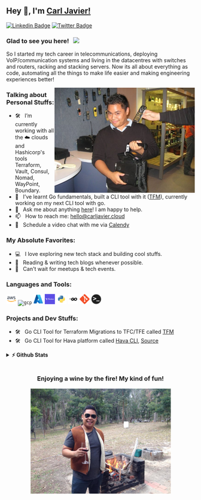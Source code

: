 ## Hey 👋, I'm [Carl Javier!](https://github.com/carljavier/)

[![Linkedin Badge](https://img.shields.io/badge/-LinkedIn-0e76a8?style=flat-square&logo=Linkedin&logoColor=white)](https://linkedin.com/in/carljavier)
[![Twitter Badge](https://img.shields.io/badge/-Twitter-00acee?style=flat-square&logo=Twitter&logoColor=white)](https://twitter.com/carljaviercloud)

### Glad to see you here! &nbsp; ![](https://visitor-badge.glitch.me/badge?page_id=carljavier.carljavier&style=flat-square&color=0088cc)

So I started my tech career in telecommunications, deploying VoIP/communication systems and living in the datacentres with switches and routers, racking and stacking servers. 
Now its all about everything as code, automating all the things to make life easier and making engineering experiences better!  


<img align="right" height="281" width="375" alt="" src="https://raw.githubusercontent.com/carljavier/carljavier/master/images/carl_large_mobile.jpeg" />



### Talking about Personal Stuffs:

- 🛠 &nbsp; I’m currently working with all the ☁️ clouds and Hashicorp's tools <br /> Terraform, Vault, Consul, Nomad, WayPoint, Boundary.
- 🚀 &nbsp; I’ve learnt Go fundamentals, built a CLI tool with it ([TFM](https://hashicorp-services.github.io/tfm/)), currently working on my next CLI tool with go. 
- 💬 &nbsp; Ask me about anything [here](https://github.com/carljavier/carljavier/issues/2)! I am happy to help.
- 📫 &nbsp; How to reach me: hello@carljavier.cloud
- 📆 &nbsp; Schedule a video chat with me via [Calendy](https://calendly.com/carljavier)

### My Absolute Favorites:

- 💻 &nbsp; I love exploring new tech stack and building cool stuffs.
- 📰 &nbsp; Reading & writing tech blogs whenever possible.
- 🍕 &nbsp; Can't wait for meetups & tech events. 

### Languages and Tools:

<code><img height="27" src="https://raw.githubusercontent.com/github/explore/80688e429a7d4ef2fca1e82350fe8e3517d3494d/topics/aws/aws.png" alt="aws"></code>
<code><img height="27" src="https://avatars.githubusercontent.com/u/2810941?s=200&v=4" alt="gcp"></code>
<code><img height="27" src="https://raw.githubusercontent.com/github/explore/80688e429a7d4ef2fca1e82350fe8e3517d3494d/topics/azure/azure.png" alt="azure"></code>
<code><img height="27" src="https://raw.githubusercontent.com/github/explore/80688e429a7d4ef2fca1e82350fe8e3517d3494d/topics/terraform/terraform.png" alt="teraform"></code>
<code><img height="27" src="https://raw.githubusercontent.com/github/explore/80688e429a7d4ef2fca1e82350fe8e3517d3494d/topics/python/python.png" alt="python"></code>
<code><img height="27" src="https://raw.githubusercontent.com/github/explore/80688e429a7d4ef2fca1e82350fe8e3517d3494d/topics/go/go.png" alt="go"></code>
<code><img height="27" src="https://raw.githubusercontent.com/devicons/devicon/master/icons/git/git-original.svg" alt="git"></code>
<code><img height="27" src="https://raw.githubusercontent.com/github/explore/80688e429a7d4ef2fca1e82350fe8e3517d3494d/topics/terminal/terminal.png" alt="terminal"></code>



### Projects and Dev Stuffs:

- 🛠 &nbsp; Go CLI Tool for Terraform Migrations to TFC/TFE called [TFM](https://hashicorp-services.github.io/tfm/)
- 🛠 &nbsp; Go CLI Tool for Hava platform called [Hava CLI](https://docs.hava.io/integrations/cli), [Source](https://github.com/teamhava/hava-ui-cli/tree/main)

<details>	
  <summary><b>⚡ Github Stats</b></summary>

  <br />
  <img height="180em" src="https://github-readme-stats.vercel.app/api?username=carljavier&show_icons=true&hide_border=true&&count_private=true&include_all_commits=true" />
  <img height="180em" src="https://github-readme-stats.vercel.app/api/top-langs/?username=carljavier&exclude_repo=KNN-Image-Classification&show_icons=true&hide_border=true&layout=compact&langs_count=8"/>
</details>


#

<div align="center">

### Enjoying a wine by the fire! My kind of fun!
<img height="281" width="375" alt="" src="https://raw.githubusercontent.com/carljavier/carljavier/master/images/carl_wine_fire.jpeg" />
</div>


